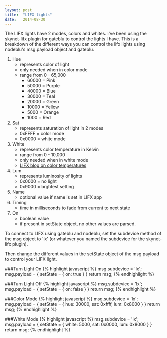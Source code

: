 ```yaml
---
layout: post
title:  "LIFX lights"
date:   2014-08-30
---
```


The LIFX lights have 2 modes, colors and whites.
I've been using the skynet-lifx plugin for gateblu to control the lights I have. This is a breakdown of the different ways you can control the lifx lights using nodeblu's msg.payload object and gateblu.


1. Hue 
    - represents color of light
    - only needed when in color mode
    - range from 0 - 65,000
        * 60000 = Pink
        * 50000 = Purple 
        * 40000 = Blue 
        * 30000 = Teal 
        * 20000 = Green 
        * 10000 = Yellow 
        * 5000 = Orange 
        * 1000 = Red 
2. Sat
    - represents saturation of light in 2 modes
    - 0xFFFF = color mode
    - 0x0000 = white mode
3. White 
    - represents color temperature in Kelvin
    - range from 0 - 10,000
    - only needed when in white mode
    - [LIFX blog on color temperatures](http://lifx.co/lighting101/science/color-temperature/)
4. Lum
    - represents luminosity of lights
    - 0x0000 = no light
    - 0x9000 = brghtest setting
5. Name
    - optional value if name is set in LIFX app
6. Timing
    - time in milliseconds to fade from current to next state
7. On
    - boolean value
    - if present in setState object, no other values are parsed.



To connect to LIFX using gateblu and nodeblu, set the subdevice method of the msg object to 'lx' (or whatever you named the subdevice for the skynet-lifx plugin).

Then change the different values in the setState object of the msg payload to control your LIFX light.

###Turn Light On
{% highlight javascript %}
msg.subdevice = 'lx';
msg.payload = {
    setState = {
        on: true
    }
}
return msg;
{% endhighlight %}

###Turn Light Off
{% highlight javascript %}
msg.subdevice = 'lx';
msg.payload = {
    setState = {
        on: false
    }
}
return msg;
{% endhighlight %}

###Color Mode
{% highlight javascript %}
msg.subdevice = 'lx';
msg.payload = {
    setState = {
        hue: 30000,
        sat: 0xffff,
        lum: 0x8000
    }
}
return msg;
{% endhighlight %}

###White Mode
{% highlight javascript %}
msg.subdevice = 'lx';
msg.payload = {
    setState = {
        white: 5000,
        sat: 0x0000,
        lum: 0x8000
    }
}
return msg;
{% endhighlight %}